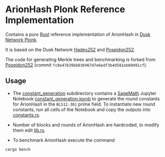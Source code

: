 # ArionHash Plonk Reference Implementation

Contains a pure [Rust](https://www.rust-lang.org/) reference implementation of ArionHash in [Dusk Network Plonk](https://github.com/dusk-network/plonk).

It is based on the Dusk Network [Hades252](https://github.com/dusk-network/Hades252) and [Poseidon252](https://github.com/dusk-network/Poseidon252).

The code for generating Merkle trees and benchmarking is forked from [Poseidon252](https://github.com/dusk-network/Poseidon252) (commit `fc8e47639bb036967d7e6edf3b4d581eb60491cf`).

## Usage

- The [constant_generation](constant_generation) subdirectory contains a [SageMath](https://www.sagemath.org/) Jupyter Notebook [constant_generation.ipynb](constant_generation/arion_constant_generation.ipynb) to generate the round constants for ArionHash in the `BLS12-381` prime field.
To instantiate new round constants, run all cells of the Notebook and copy the outputs into [constants.rs](src/constants.rs).

- Number of blocks and rounds of ArionHash are hardcoded, to modify them edit [lib.rs](src/lib.rs).

- To benchmark ArionHash execute the command
```bash
cargo bench
```
